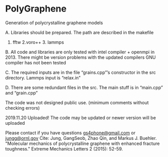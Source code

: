 # PolyGraphene
Generation of polycrystalline graphene models

A. Libraries should be prepared. The path are described in the makefile
1. fftw 2.voro++ 3. lammps 

B. All code and libraries are only tested with intel compiler + openmpi in 2013. 
There might be version problems with the updated compilers
GNU compiler has not been tested

C. The required inputs are in the file “grains.cpp”’s constructor in the src directory. 
Lammps input is “relax.in"

D. There are some redundant files in the src. The main stuff is in “main.cpp” and “grain.cpp”

The code was not designed public use. (minimum comments without checking errors)

2019.11.20 Uploaded!
The code may be updated or newer version will be uploaded

Please contact if you have questions gs4phone@gmail.com or jungg@ornl.gov
Cite: Jung, GangSeob, Zhao Qin, and Markus J. Buehler. "Molecular mechanics of polycrystalline graphene with enhanced fracture toughness." Extreme Mechanics Letters 2 (2015): 52-59. 
